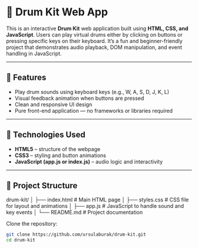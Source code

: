 # 🥁 Drum Kit Web App

This is an interactive **Drum Kit** web application built using **HTML, CSS, and JavaScript**. Users can play virtual drums either by clicking on buttons or pressing specific keys on their keyboard. It’s a fun and beginner-friendly project that demonstrates audio playback, DOM manipulation, and event handling in JavaScript.

---

## 🎯 Features

- Play drum sounds using keyboard keys (e.g., W, A, S, D, J, K, L)
- Visual feedback animation when buttons are pressed
- Clean and responsive UI design
- Pure front-end application — no frameworks or libraries required

---

## 🧰 Technologies Used

- **HTML5** – structure of the webpage  
- **CSS3** – styling and button animations  
- **JavaScript (app.js or index.js)** – audio logic and interactivity

---

## 📁 Project Structure

drum-kit/
│
├── index.html # Main HTML page
│
├── styles.css # CSS file for layout and animations
│
├── app.js # JavaScript to handle sound and key events
│
└── README.md # Project documentation

Clone the repository:
   ```bash
   git clone https://github.com/ursulaburak/drum-kit.git
   cd drum-kit
